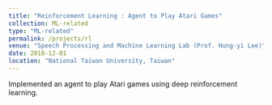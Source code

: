 ```yaml
---
title: "Reinforcement Learning : Agent to Play Atari Games"
collection: ML-related
type: "ML-related"
permalink: /projects/rl
venue: "Speech Processing and Machine Learning Lab (Prof. Hung-yi Lee)"
date: 2018-12-01
location: "National Taiwan University, Taiwan"
---
```


<!-- [More information here]() -->
Implemented an agent to play Atari games using deep reinforcement learning.



